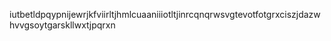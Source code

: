iutbetldpqypnijewrjkfviirltjhmlcuaaniiiotltjinrcqnqrwsvgtevotfotgrxciszjdazwhvvgsoytgarskllwxtjpqrxn